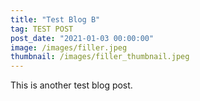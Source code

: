```yaml
---
title: "Test Blog B"
tag: TEST POST
post_date: "2021-01-03 00:00:00"
image: /images/filler.jpeg
thumbnail: /images/filler_thumbnail.jpeg
---
```


This is another test blog post.

